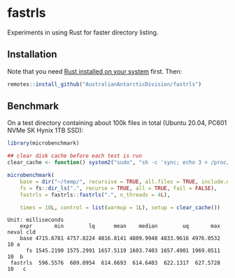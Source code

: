 
<!-- README.md is generated from README.Rmd. Please edit that file -->

# fastrls

<!-- badges: start -->

<!-- badges: end -->

Experiments in using Rust for faster directory listing.

## Installation

Note that you need [Rust installed on your
system](https://www.rust-lang.org/tools/install) first. Then:

``` r
remotes::install_github("AustralianAntarcticDivision/fastrls")
```

## Benchmark

On a test directory containing about 100k files in total (Ubuntu 20.04,
PC601 NVMe SK Hynix 1TB SSD):

``` r
library(microbenchmark)

## clear disk cache before each test is run
clear_cache <- function() system2("sudo", "sh -c 'sync; echo 3 > /proc/sys/vm/drop_caches'")

microbenchmark(
    base = dir("~/temp/", recursive = TRUE, all.files = TRUE, include.dirs = TRUE),
    fs = fs::dir_ls(".", recurse = TRUE, all = TRUE, fail = FALSE),
    fastrls = fastrls::fastrls(".", n_threads = 4L),

    times = 10L, control = list(warmup = 1L), setup = clear_cache())
```

    Unit: milliseconds
        expr       min        lq      mean    median        uq       max neval cld
        base 4715.6781 4757.8224 4816.8141 4809.9948 4833.9616 4976.0532    10 a
          fs 1545.2190 1575.2991 1657.5119 1603.7403 1657.4901 1969.0511    10  b
     fastrls  596.5576  609.0954  614.6693  614.6403  622.1317  627.5728    10   c
